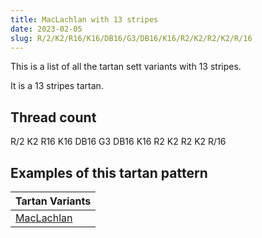 ```yaml
---
title: MacLachlan with 13 stripes
date: 2023-02-05
slug: R/2/K2/R16/K16/DB16/G3/DB16/K16/R2/K2/R2/K2/R/16
---
```

This is a list of all the tartan sett variants with 13 stripes.

It is a 13 stripes tartan.


## Thread count
R/2 K2 R16 K16 DB16 G3 DB16 K16 R2 K2 R2 K2 R/16

## Examples of this tartan pattern

| Tartan Variants |
|---------------|
| [MacLachlan](/variants/r/2/k2/r16/k16/db16/g3/db16/k16/r2/k2/r2/k2/r/16-db000064-g004c00-k000000-rc80000)||
